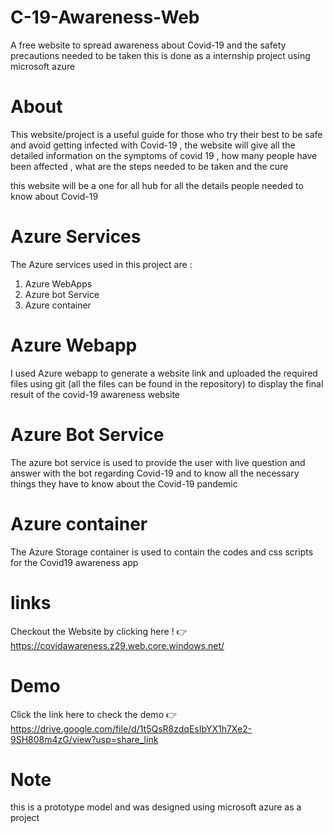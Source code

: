 # C-19-Awareness-Web
A free website to spread awareness about Covid-19 and the safety precautions needed to be taken 
this is done as a internship project using microsoft azure 
# About 
This website/project is a useful guide for those who try their best to be safe and avoid getting infected with Covid-19 , 
the website will give all the detailed information on the symptoms of covid 19 , how many people have been affected , what are the steps needed to be taken 
and the cure 

this website will be a one for all hub for all the details people needed to know about Covid-19

# Azure Services
The Azure services used in this project are : 
1. Azure WebApps
2. Azure bot Service 
3. Azure container

# Azure Webapp
I used Azure webapp to generate a website link and uploaded the required files using git (all the  files can be found in the repository) to display the final result of the covid-19 awareness website 

# Azure Bot Service 
The azure bot service is used to provide the user with live question and answer with the bot regarding Covid-19 and to know all the necessary things they have to know about the Covid-19 pandemic 

# Azure container
The Azure Storage container is used to contain the codes and css scripts for the Covid19 awareness app 

# links
Checkout the Website by clicking here ! 👉https://covidawareness.z29.web.core.windows.net/

# Demo 
Click the link here to check the demo 👉https://drive.google.com/file/d/1t5QsR8zdqEsIbYX1h7Xe2-9SH808m4zG/view?usp=share_link


# Note 
this is a prototype model and was designed using microsoft azure as a project 
